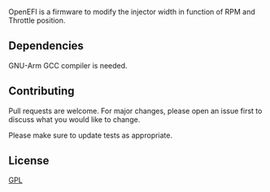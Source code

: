 OpenEFI is a firmware to modify the injector width in function of RPM and Throttle position.

## Dependencies

GNU-Arm GCC compiler is needed.

## Contributing
Pull requests are welcome. For major changes, please open an issue first to discuss what you would like to change.

Please make sure to update tests as appropriate.

## License
[GPL](https://choosealicense.com/licenses/gpl-3.0/)


